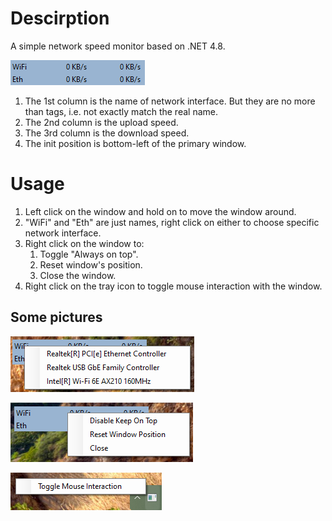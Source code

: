 # Descirption

A simple network speed monitor based on .NET 4.8.

![example](/img/example.png)

1. The 1st column is the name of network interface. But they are no more than tags, i.e. not exactly match the real name.
1. The 2nd column is the upload speed.
1. The 3rd column is the download speed.
1. The init position is bottom-left of the primary window.

# Usage
1. Left click on the window and hold on to move the window around.
1. "WiFi" and "Eth" are just names, right click on either to choose specific network interface.
1. Right click on the window to: 
	1. Toggle "Always on top".
	1. Reset window's position.
	1. Close the window. 
1. Right click on the tray icon to toggle mouse interaction with the window.

## Some pictures

![rightclick](/img/rightclick.png)

![rightclick](/img/rightclick2.png)

![rightclick](/img/rightclick3.png)

